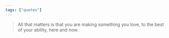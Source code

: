 ```yaml
---
tags: ["quotes"]
---
```



> All that matters is that you are making something you love, to the best of your ability, here and now.
